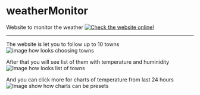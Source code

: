 # weatherMonitor

Website to monitor the weather
[![Check the website online!](https://img.shields.io/website?down_message=Sorry%20we%20stunning%20with%20goblins%20right%20now%20%28page%20offline%29&style=for-the-badge&up_message=Check%20online&url=https%3A%2F%2Fweather.hryszko.dev)](http://weather.hryszko.dev)

---

The website is let you to follow up to 10 towns
![image how looks choosing towns](https://i.imgur.com/FmusgeW.png)

After that you will see list of them with temperature and huminidity
![Image how looks list of towns](https://i.imgur.com/tSw2TOf.png)

And you can click more for charts of temperature from last 24 hours
![Image show how charts can be presets](https://i.imgur.com/dcmSjcS.png)